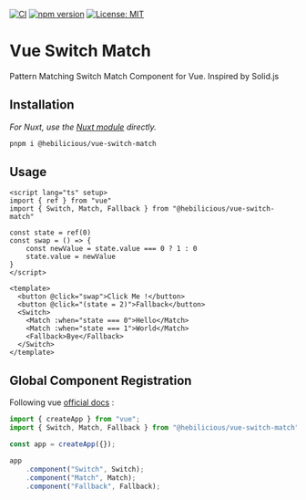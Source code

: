 [![CI](https://github.com/Hebilicious/vue-switch-match/actions/workflows/ci.yaml/badge.svg)](https://github.com/Hebilicious/vue-switch-match/actions/workflows/ci.yaml)
[![npm version](https://badge.fury.io/js/@hebilicious%2Fvue-switch-match.svg)](https://badge.fury.io/js/@hebilicious%2Fvue-switch-match)
[![License: MIT](https://img.shields.io/badge/License-MIT-yellow.svg)](https://opensource.org/licenses/MIT)

# Vue Switch Match

Pattern Matching Switch Match Component for Vue. Inspired by Solid.js

## Installation

_For Nuxt, use the [Nuxt module](https://www.npmjs.com/package/@hebilicious/nuxt-switch-match) directly._

```bash
pnpm i @hebilicious/vue-switch-match
```

## Usage

```vue
<script lang="ts" setup>
import { ref } from "vue"
import { Switch, Match, Fallback } from "@hebilicious/vue-switch-match"

const state = ref(0)
const swap = () => {
	const newValue = state.value === 0 ? 1 : 0
	state.value = newValue
}
</script>

<template>
  <button @click="swap">Click Me !</button>
  <button @click="(state = 2)">Fallback</button>
  <Switch>
    <Match :when="state === 0">Hello</Match>
    <Match :when="state === 1">World</Match>
    <Fallback>Bye</Fallback>
  </Switch>
</template>
```

## Global Component Registration

Following vue [official docs](https://vuejs.org/guide/components/registration) :

```ts
import { createApp } from "vue";
import { Switch, Match, Fallback } from "@hebilicious/vue-switch-match";

const app = createApp({});

app
    .component("Switch", Switch);
    .component("Match", Match);
    .component("Fallback", Fallback);
```
